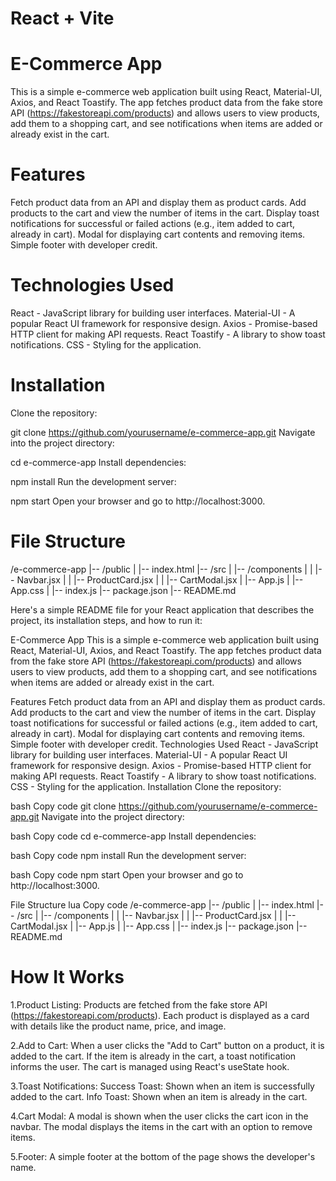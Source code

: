 # React + Vite

# E-Commerce App

This is a simple e-commerce web application built using React, Material-UI, Axios, and React Toastify. The app fetches product data from the fake store API (https://fakestoreapi.com/products) and allows users to view products, add them to a shopping cart, and see notifications when items are added or already exist in the cart.

# Features

Fetch product data from an API and display them as product cards.
Add products to the cart and view the number of items in the cart.
Display toast notifications for successful or failed actions (e.g., item added to cart, already in cart).
Modal for displaying cart contents and removing items.
Simple footer with developer credit.

# Technologies Used

React - JavaScript library for building user interfaces.
Material-UI - A popular React UI framework for responsive design.
Axios - Promise-based HTTP client for making API requests.
React Toastify - A library to show toast notifications.
CSS - Styling for the application.

# Installation

Clone the repository:

git clone https://github.com/yourusername/e-commerce-app.git
Navigate into the project directory:

cd e-commerce-app
Install dependencies:

npm install
Run the development server:

npm start
Open your browser and go to http://localhost:3000.

# File Structure

/e-commerce-app
|-- /public
| |-- index.html
|-- /src
| |-- /components
| | |-- Navbar.jsx
| | |-- ProductCard.jsx
| | |-- CartModal.jsx
| |-- App.js
| |-- App.css
| |-- index.js
|-- package.json
|-- README.md

Here's a simple README file for your React application that describes the project, its installation steps, and how to run it:

E-Commerce App
This is a simple e-commerce web application built using React, Material-UI, Axios, and React Toastify. The app fetches product data from the fake store API (https://fakestoreapi.com/products) and allows users to view products, add them to a shopping cart, and see notifications when items are added or already exist in the cart.

Features
Fetch product data from an API and display them as product cards.
Add products to the cart and view the number of items in the cart.
Display toast notifications for successful or failed actions (e.g., item added to cart, already in cart).
Modal for displaying cart contents and removing items.
Simple footer with developer credit.
Technologies Used
React - JavaScript library for building user interfaces.
Material-UI - A popular React UI framework for responsive design.
Axios - Promise-based HTTP client for making API requests.
React Toastify - A library to show toast notifications.
CSS - Styling for the application.
Installation
Clone the repository:

bash
Copy code
git clone https://github.com/yourusername/e-commerce-app.git
Navigate into the project directory:

bash
Copy code
cd e-commerce-app
Install dependencies:

bash
Copy code
npm install
Run the development server:

bash
Copy code
npm start
Open your browser and go to http://localhost:3000.

File Structure
lua
Copy code
/e-commerce-app
|-- /public
| |-- index.html
|-- /src
| |-- /components
| | |-- Navbar.jsx
| | |-- ProductCard.jsx
| | |-- CartModal.jsx
| |-- App.js
| |-- App.css
| |-- index.js
|-- package.json
|-- README.md

# How It Works

1.Product Listing:
Products are fetched from the fake store API (https://fakestoreapi.com/products).
Each product is displayed as a card with details like the product name, price, and image.

2.Add to Cart:
When a user clicks the "Add to Cart" button on a product, it is added to the cart.
If the item is already in the cart, a toast notification informs the user.
The cart is managed using React's useState hook.

3.Toast Notifications:
Success Toast: Shown when an item is successfully added to the cart.
Info Toast: Shown when an item is already in the cart.

4.Cart Modal:
A modal is shown when the user clicks the cart icon in the navbar.
The modal displays the items in the cart with an option to remove items.

5.Footer:
A simple footer at the bottom of the page shows the developer's name.
